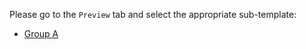 Please go to the `Preview` tab and select the appropriate sub-template:

* [Group A](?expand=1&template=test_emu_template.md)